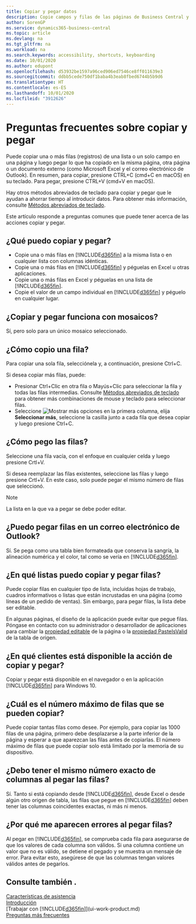 ```yaml
---
title: Copiar y pegar datos
description: Copie campos y filas de las páginas de Business Central y péguelos en otro lugar.
author: SorenGP
ms.service: dynamics365-business-central
ms.topic: article
ms.devlang: na
ms.tgt_pltfrm: na
ms.workload: na
ms.search.keywords: accessibility, shortcuts, keyboarding
ms.date: 10/01/2020
ms.author: edupont
ms.openlocfilehash: d53932be1597a96ced906ed7546ce8ff011639e3
ms.sourcegitcommit: ddbb5cede750df1baba4b3eab8fbed6744b5b9d6
ms.translationtype: HT
ms.contentlocale: es-ES
ms.lasthandoff: 10/01/2020
ms.locfileid: "3912626"
---
```

# <a name="copy-and-paste-faq"></a>Preguntas frecuentes sobre copiar y pegar
Puede copiar una o más filas (registros) de una lista o un solo campo en una página y luego pegar lo que ha copiado en la misma página, otra página o un documento externo (como Microsoft Excel y el correo electrónico de Outlook). En resumen, para copiar, presione CTRL+C (cmd+C en macOS) en su teclado. Para pegar, presione CTRL+V (cmd+V en macOS).

Hay otros métodos abreviados de teclado para copiar y pegar que le ayudan a ahorrar tiempo al introducir datos. Para obtener más información, consulte [Métodos abreviados de teclado](keyboard-shortcuts.md#CopyRows).

Este artículo responde a preguntas comunes que puede tener acerca de las acciones copiar y pegar.  

## <a name="what-can-i-copy-and-paste"></a>¿Qué puedo copiar y pegar?
- Copie una o más filas en [!INCLUDE[d365fin](includes/d365fin_md.md)] a la misma lista o en cualquier lista con columnas idénticas.
- Copie una o más filas en [!INCLUDE[d365fin](includes/d365fin_md.md)] y péguelas en Excel u otras aplicaciones.
- Copie una o más filas en Excel y péguelas en una lista de [!INCLUDE[d365fin](includes/d365fin_md.md)].
- Copie el valor de un campo individual en [!INCLUDE[d365fin](includes/d365fin_md.md)] y péguelo en cualquier lugar.

## <a name="does-copy-and-paste-work-with-tiles"></a>¿Copiar y pegar funciona con mosaicos?
Sí, pero solo para un único mosaico seleccionado.

## <a name="how-do-i-copy-a-row"></a>¿Cómo copio una fila?
Para copiar una sola fila, selecciónela y, a continuación, presione Ctrl+C.

Si desea copiar más filas, puede:
- Presionar Ctrl+Clic en otra fila o Mayús+Clic para seleccionar la fila y todas las filas intermedias. Consulte [Métodos abreviados de teclado](keyboard-shortcuts.md#CopyRows) para obtener más combinaciones de mouse y teclado para seleccionar filas.
- Seleccione ![Mostrar más opciones](media/show-more-options-icon.png "Icono Mostrar más opciones") en la primera columna, elija **Seleccionar más**, seleccione la casilla junto a cada fila que desea copiar y luego presione Ctrl+C.

## <a name="how-do-i-paste-rows"></a>¿Cómo pego las filas?
Seleccione una fila vacía, con el enfoque en cualquier celda y luego presione Crtl+V.

Si desea reemplazar las filas existentes, seleccione las filas y luego presione Crtl+V. En este caso, solo puede pegar el mismo número de filas que seleccionó.

> [!NOTE]
> La lista en la que va a pegar se debe poder editar.

<!-- Rows are pasted directly where your cursor is located. If you paste into an empty line, any existing subsequent lines will be moved after the pasted lines. If you paste into an existing line or lines, this will be overwritten.-->

## <a name="can-i-paste-rows-into-an-outlook-email"></a>¿Puedo pegar filas en un correo electrónico de Outlook?
Sí. Se pega como una tabla bien formateada que conserva la sangría, la alineación numérica y el color, tal como se vería en [!INCLUDE[d365fin](includes/d365fin_md.md)].

## <a name="in-which-lists-can-i-copy-and-paste-rows"></a>¿En qué listas puedo copiar y pegar filas?
Puede copiar filas en cualquier tipo de lista, incluidas hojas de trabajo, cuadros informativos o listas que están incrustadas en una página (como líneas de un pedido de ventas). Sin embargo, para pegar filas, la lista debe ser editable.

En algunas páginas, el diseño de la aplicación puede evitar que pegue filas. Póngase en contacto con su administrador o desarrollador de aplicaciones para cambiar la [propiedad editable](/dynamics365/business-central/dev-itpro/developer/properties/devenv-editable-property) de la página o la [propiedad PasteIsValid](/dynamics365/business-central/dev-itpro/developer/properties/devenv-pasteisvalid-property) de la tabla de origen.

## <a name="on-which-clients-is-copy-and-paste-available"></a>¿En qué clientes está disponible la acción de copiar y pegar?
Copiar y pegar está disponible en el navegador o en la aplicación [!INCLUDE[d365fin](includes/d365fin_md.md)] para Windows 10.

## <a name="what-is-the-maximum-number-of-rows-that-can-be-copied"></a>¿Cuál es el número máximo de filas que se pueden copiar?
Puede copiar tantas filas como desee. Por ejemplo, para copiar las 1000 filas de una página, primero debe desplazarse a la parte inferior de la página y esperar a que aparezcan las filas antes de copiarlas. El número máximo de filas que puede copiar solo está limitado por la memoria de su dispositivo.

## <a name="must-i-have-the-exact-same-number-of-columns-when-pasting-rows"></a>¿Debo tener el mismo número exacto de columnas al pegar las filas?
Sí. Tanto si está copiando desde [!INCLUDE[d365fin](includes/d365fin_md.md)], desde Excel o desde algún otro origen de tabla, las filas que pegue en [!INCLUDE[d365fin](includes/d365fin_md.md)] deben tener las columnas coincidentes exactas, ni más ni menos.

## <a name="why-do-i-get-errors-when-pasting-rows"></a>¿Por qué me aparecen errores al pegar filas?
Al pegar en [!INCLUDE[d365fin](includes/d365fin_md.md)], se comprueba cada fila para asegurarse de que los valores de cada columna son válidos. Si una columna contiene un valor que no es válido, se detiene el pegado y se muestra un mensaje de error. Para evitar esto, asegúrese de que las columnas tengan valores válidos antes de pegarlos.


## <a name="see-also"></a>Consulte también .
[Características de asistencia](ui-accessibility.md)  
[Introducción](product-get-started.md)  
[Trabajar con [!INCLUDE[d365fin](includes/d365fin_md.md)]](ui-work-product.md)  
[Preguntas más frecuentes](across-faq.md)  
